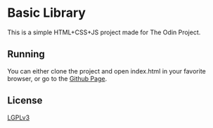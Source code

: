 # Basic Library

This is a simple HTML+CSS+JS project made for The Odin Project.

## Running

You can either clone the project and open index.html in your favorite browser, or go to the [Github Page](https://nerddude24.github.io/odin-basic-library).

## License

[LGPLv3](https://choosealicense.com/licenses/lgpl-3.0/)
